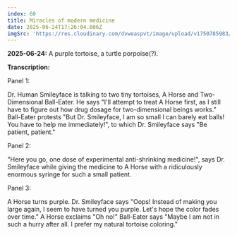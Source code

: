 ```yaml
---
index: 60
title: Miracles of modern medicine
date: 2025-06-24T17:26:04.006Z
imgSrc: 'https://res.cloudinary.com/dvweaspvt/image/upload/v1750785983/060_gcv3p1.png'
---
```


**2025-06-24:** A purple tortoise, a turtle porpoise(?).

**Transcription:**

Panel 1:

Dr. Human Smileyface is talking to two tiny tortoises, A Horse and Two-Dimensional Ball-Eater. He says "I'll attempt to treat A Horse first, as I still have to figure out how drug dosage for two-dimensional beings works." Ball-Eater protests "But Dr. Smileyface, I am so small I can barely eat balls! You have to help me immediately!", to which Dr. Smileyface says "Be patient, patient."

Panel 2:

"Here you go, one dose of experimental anti-shrinking medicine!", says Dr. Smileyface while giving the medicine to A Horse with a ridiculously enormous syringe for such a small patient.

Panel 3:

A Horse turns purple. Dr. Smileyface says "Oops! Instead of making you large again, I seem to have turned you purple. Let's hope the color fades over time." A Horse exclaims "Oh no!" Ball-Eater says "Maybe I am not in such a hurry after all. I prefer my natural tortoise coloring."
